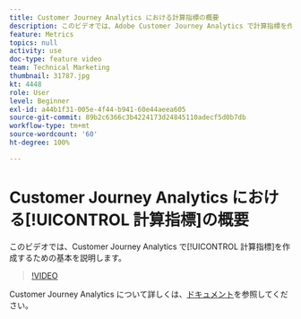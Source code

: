 ```yaml
---
title: Customer Journey Analytics における計算指標の概要
description: このビデオでは、Adobe Customer Journey Analytics で計算指標を作成するための基本を説明します。
feature: Metrics
topics: null
activity: use
doc-type: feature video
team: Technical Marketing
thumbnail: 31787.jpg
kt: 4448
role: User
level: Beginner
exl-id: a44b1f31-005e-4f44-b941-60e44aeea605
source-git-commit: 89b2c6366c3b4224173d24845110adecf5d0b7db
workflow-type: tm+mt
source-wordcount: '60'
ht-degree: 100%

---
```


# Customer Journey Analytics における[!UICONTROL 計算指標]の概要

このビデオでは、Customer Journey Analytics で[!UICONTROL 計算指標]を作成するための基本を説明します。

>[!VIDEO](https://video.tv.adobe.com/v/31787/?quality=12&learn=on)

Customer Journey Analytics について詳しくは、[ドキュメント](https://experienceleague.adobe.com/docs/analytics-platform/using/cja-landing.html?lang=ja)を参照してください。
